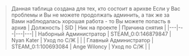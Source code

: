 >Данная таблица создана для тех, кто состоит в арихве
>Если у Вас проблемы и Вы не можете продолжать админить, а так же за Вами наблюдалась хорошая работа - то Вы можете попасть в архив
| Должность | SID | Ник на проекте | Причина снятия |
|---|---|---|---|
| Наборный Администратор | STEAM_0:0:146879847 | Nyan Kater | Уход по С/Ж |  |
| Главный Администратор | STEAM_0:1:100693084 | Ange Wiloncy | Уход по С/Ж |  |
